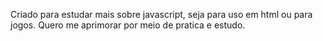 Criado para estudar mais sobre javascript, seja para uso em html ou para jogos. Quero me aprimorar por meio de pratica e estudo.
